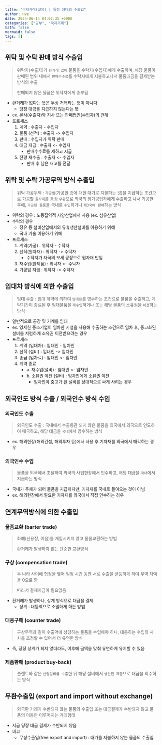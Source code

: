 ```yaml
---
title: "국제거래(교양) | 특정 형태의 수출입"
author: Hve
date: 2024-06-14 04:02:35 +0900
categories: ["공부", "국제거래"]
math: false
mermaid: false
tags: []
---
```


## 위탁 및 수탁 판매 방식 수출입

> 위탁자(수출자)가 `환거래 없이` 물품을 수탁자(수입자)에게 수출하며, 해당 물품이 판매된 범위 내에서 `판매수수료`를 수탁자에게 지불하고나서 물품대금을 결제받는 방식의 수출
>
> 판매되지 않은 물품은 위탁자에게 송부됨

- 환거래가 없다는 뜻은 무상 거래라는 뜻이 아니다
    - 당장 대금을 지급하지 않는다는 뜻
- ex. 본사(수출자)와 지사 또는 판매법인(수입자)의 관계
- 프로세스
    1. 계약 : 수출자 - 수입자
    2. 물품 (선적) : 수출자 -> 수입자
    3. 판매 : 수입자가 위탁 판매
    4. 대금 지급 : 수출자 <- 수입자
        - 판매수수료를 제하고 지급
    5. 잔량 재수출 : 수출자 <- 수입자
        - 판매 후 남은 재고를 전달

## 위탁 및 수탁 가공무역 방식 수출입

> 위탁 가공무역 : `가공임`(가공한 것에 대한 대가로 지불하는 것)을 지급하는 조건으로 가공할 `원자재`를 통상 `무환`으로 외국의 임가공업자에게 수출하고 나서 가공한 후에, `가공된 물품`을 국내로 `수입`하거나 `제3국에 판매`하는 방식

- 위탁의 경우 : 노동집약적 사양산업에서 사용 (ex. 섬유산업)
- 수탁의 경우
    - 정유 등 설비산업에서의 유휴생산설비를 이용하기 위해
    - 국내 기술 이용하기 위해
- 프로세스
    1. 계약(가공) : 위탁자 - 수탁자
    2. 선적(원자재) : 위탁자 -> 수탁자
        - 수탁자가 자국의 보세 공장으로 원자재 반입
    3. 재수입(완제품) : 위탁자 <- 수탁자
    4. 가공임 지급 : 위탁자 -> 수탁자

## 임대차 방식에 의한 수출입

> 임대 수출 : 임대 계약에 의하여 `임대료`를 영수하는 조건으로 물품을 수출하고, 계약기간이 종료된 후 임대물품을 `재수입`하거나 또는 해당 물품의 소유권을 `이전`하는 방식

- 일반적으로 공장 및 기계를 임대
- ex. 영세한 중소기업이 임차한 시설을 사용해 수출하는 조건으로 임차 후, 중고화된 설비를 저렴하게 소유권 이전받으려는 경우
- 프로세스
    1. 계약 (임대차) : 임대인 - 임차인
    2. 선적 (설비) : 임대인 -> 임차인
    3. 송금 (임차료) : 임대인 <- 임차인
    4. 계약 종료
        - a. 재수입(설비) : 임대인 <- 임차인
        - b. 소유권 이전 (설비) : 임차인에게 소유권 이전
            - 임차인이 중고가 된 설비를 상대적으로 싸게 사려는 경우

## 외국인도 방식 수출 / 외국인수 방식 수입

### 외국인도 수출

> 외국인도 수출 : 국내에서 수출통관 되지 않은 물품을 외국에서 외국으로 인도하여 매국하고, 해당 대금을 `국내`에서 영수하는 방식

- ex. 해외현장(해외건설, 해외투자 등)에서 사용 후 기자재를 외국에서 매각하는 경우

### 외국인수 수입

> 물품을 외국에서 조달하여 외국의 사업현장에서 인수하고, 해당 대금을 `국내`에서 지급하는 방식

- 국내가 주체가 되어 물품을 지급하지만, 기자재를 국내로 들여오는 것이 아님
- ex. 해외현장에서 필요한 기자재를 외국에서 직접 인수하는 경우

## 연계무역방식에 의한 수출입

### 물품교환 (barter trade)

> 화폐(신용장, 어음)를 개입시키지 않고 물물교환하는 방법
>
> 환거래가 발생하지 않는 단순한 교환방식

### 구상 (compensation trade)

> 두 나라 사이에 협정을 맺어 일정 시간 동안 서로 수출을 균등하게 하여 무역 차액을 0으로 함
>
> 따라서 결제자금이 필요없음

- 환거래가 발생하나, 상계 방식으로 대금을 결제
    - 상계 : 대등액으로 소멸하게 하는 방법

### 대응구매 (counter trade)

> 구상무역과 같이 수출액에 상당하는 물품을 수입해야 하나, 대응하는 수입의 시차를 조정할 수 있어서 더 유연한 방식

- 즉, 당장 상계가 되지 않더라도, 이후에 금액을 맞춰 유연하게 유지할 수 있음

### 제품환매 (product buy-back)

> 플랜트와 같은 `산업설비를 수출`한 뒤 해당 설비에서 `생산된 제품`으로 대금을 회수하는 방식

## 무환수출입 (export and import without exchange)

> 외국환 거래가 수반되지 않는 물품의 수출입 또는 대금결제가 수반되지 않고 물품의 이동만 이루어지는 거래형태

- 지금 당장 대금 결제가 수반되지 않음
- 비고
    - 무상수출입(free export and import) : 대가를 지불하지 않는 물품의 수출입